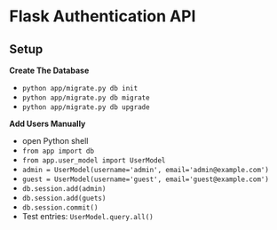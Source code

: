 # Flask Authentication API


## Setup

**Create The Database**
- `python app/migrate.py db init`
- `python app/migrate.py db migrate`
- `python app/migrate.py db upgrade`

**Add Users Manually**
- open Python shell
- `from app import db`
- `from app.user_model import UserModel`
- `admin = UserModel(username='admin', email='admin@example.com')`
- `guest = UserModel(username='guest', email='guest@example.com')`
- `db.session.add(admin)`
- `db.session.add(guets)`
- `db.session.commit()`
- Test entries: `UserModel.query.all()`

